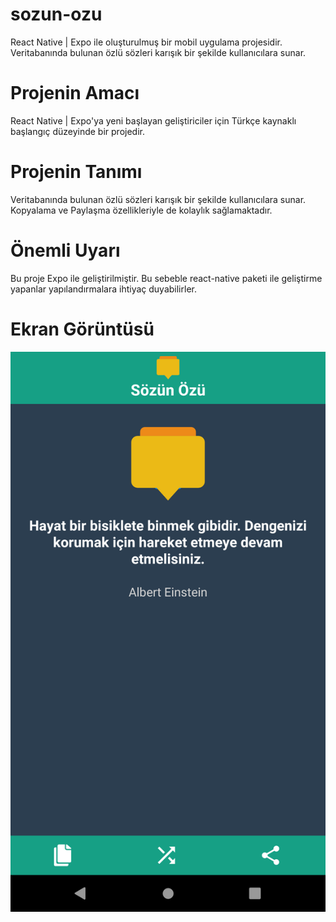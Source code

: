# sozun-ozu
React Native | Expo ile oluşturulmuş bir mobil uygulama projesidir. Veritabanında bulunan özlü sözleri karışık bir şekilde kullanıcılara sunar.

# Projenin Amacı
React Native | Expo'ya yeni başlayan geliştiriciler için Türkçe kaynaklı başlangıç düzeyinde bir projedir.

# Projenin Tanımı
Veritabanında bulunan özlü sözleri karışık bir şekilde kullanıcılara sunar. Kopyalama ve Paylaşma özellikleriyle de kolaylık sağlamaktadır.

# Önemli Uyarı
Bu proje Expo ile geliştirilmiştir. Bu sebeble react-native paketi ile geliştirme yapanlar yapılandırmalara ihtiyaç duyabilirler.

# Ekran Görüntüsü
![Ekran Görüntüsü](https://raw.githubusercontent.com/nrzky/sozun-ozu/master/ScreenShoot1.png)
